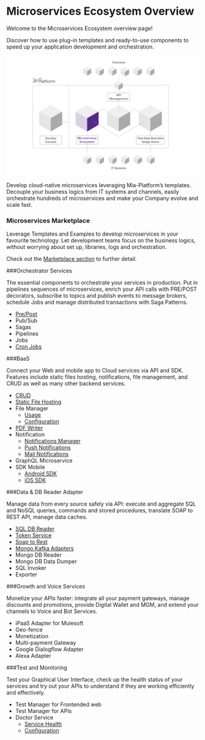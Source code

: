 # Microservices Ecosystem Overview


Welcome to the Microservices Ecosystem overview page!

Discover how to use plug-in templates and ready-to-use components to speed up your application development and orchestration.


![image alt text](img/microservices_ecosystem.png)

Develop cloud-native microservices leveraging Mia-Platform’s templates. Decouple your business logics from IT systems and channels, easily orchestrate hundreds of microservices and make
your Company evolve and scale fast.


### Microservices Marketplace

Leverage Templates and Examples to develop microservices in your favourite technology. Let development teams focus on the business logics, without worrying about set up, libraries, logs and orchestration.

Check out the [Marketplace section](./../marketplace/overview-marketplace.md) to further detail.


###Orchestrator Services

The essential components to orchestrate your services in production. Put in pipelines sequences of microservices, enrich your API
calls with PRE/POST decorators, subscribe to topics and publish events to message brokers, schedule Jobs and manage distributed transactions with Saga Patterns.

* [Pre/Post](microservice-gateway.md)
* Pub/Sub
* Sagas
* Pipelines
* Jobs
* [Cron Jobs](cron.md)


###BaaS

Connect your Web and mobile app to Cloud services via API and SDK.
Features include static files hosting, notifications, file management, and CRUD as well as many other backend services.

* [CRUD](crud-service.md)
* [Static File Hosting](static-file-service.md) 
* File Manager
    * [Usage](files-service/usage.md)
    * [Configuration](files-service/usage.md)
* [PDF Writer](pdf-service.md)
* Notification
    * [Notifications Manager](notifications-manager.md)
    * [Push Notifications](push_notifications_platform_4.md)
    * [Mail Notifications](mail-notification.md)
* GraphQL Microservice
* SDK Mobile
    * [Android SDK](sdk_android.md)
    * [iOS SDK](sdk_ios.md)


###Data & DB Reader Adapter 

Manage data from every source safely via API: execute and aggregate SQL and NoSQL queries, commands and stored procedures, translate SOAP to REST API, manage data caches.

* [SQL DB Reader](sql-reader.md)
* [Token Service](secure-data-exchange-service.md)
* [Soap to Rest](soap-to-rest.md)
* [Mongo Kafka Adapters](mongo2kafka.md)
* Mongo DB Reader
* Mongo DB Data Dumper
* SQL Invoker
* Exporter


###Growth and Voice Services

Monetize your APIs faster: integrate all your payment gateways, manage discounts and promotions, provide Digital Wallet and MGM, and extend your channels to Voice and Bot Services.

* iPaaS Adapter for Mulesoft
* Geo-fence
* Monetization
* Multi-payment Gateway
* Google Dialogflow Adapter
* Alexa Adapter


###Test and Monitoring 

Test your Graphical User Interface, check up the health status of your services and try out your APIs to understand if they are working efficiently and effectively.

* Test Manager for Frontended web
* Test Manager for APIs
* Doctor Service
    * [Service Health](doctor-service/services_status.md)
    * [Configuration](doctor-service/configure_doctor_service.md)


